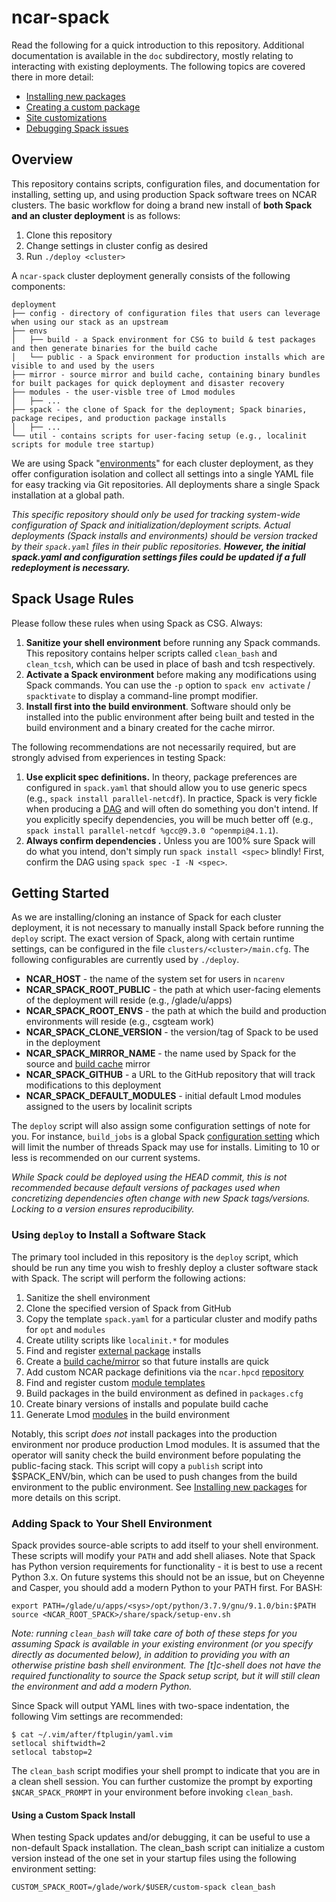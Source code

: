 # ncar-spack
Read the following for a quick introduction to this repository. Additional documentation is available in the `doc` subdirectory, mostly relating to interacting with existing deployments. The following topics are covered there in more detail:

 - [Installing new packages](doc/installing_packages.md)
 - [Creating a custom package](doc/custom_packages.md)
 - [Site customizations](doc/site_customizations.md)
 - [Debugging Spack issues](doc/debugging_spack.md)

## Overview
This repository contains scripts, configuration files, and documentation for installing, setting up, and using production Spack software trees on NCAR clusters. The basic workflow for doing a brand new install of **both Spack and an cluster deployment** is as follows:

 1. Clone this repository
 2. Change settings in cluster config as desired
 3. Run `./deploy <cluster>`

A `ncar-spack` cluster deployment generally consists of the following components:

```
deployment
├── config - directory of configuration files that users can leverage when using our stack as an upstream
├── envs
│   ├── build - a Spack environment for CSG to build & test packages and then generate binaries for the build cache
│   └── public - a Spack environment for production installs which are visible to and used by the users
├── mirror - source mirror and build cache, containing binary bundles for built packages for quick deployment and disaster recovery
├── modules - the user-visble tree of Lmod modules
│   ├── ...
├── spack - the clone of Spack for the deployment; Spack binaries, package recipes, and production package installs
│   ├── ...
└── util - contains scripts for user-facing setup (e.g., localinit scripts for module tree startup)
```

We are using Spack "[environments](https://spack.readthedocs.io/en/latest/environments.html)" for each cluster deployment, as they offer configuration isolation and collect all settings into a single YAML file for easy tracking via Git repositories. All deployments share a single Spack installation at a global path.

*This specific repository should only be used for tracking system-wide configuration of Spack and initialization/deployment scripts. Actual deployments (Spack installs and environments) should be version tracked by their `spack.yaml` files in their public repositories. **However, the initial spack.yaml and configuration settings files could be updated if a full redeployment is necessary.***

## Spack Usage Rules

Please follow these rules when using Spack as CSG. Always:

1. **Sanitize your shell environment** before running any Spack commands. This repository contains helper scripts called `clean_bash` and `clean_tcsh`, which can be used in place of bash and tcsh respectively.
2. **Activate a Spack environment** before making any modifications using Spack commands. You can use the `-p` option to `spack env activate` / `spacktivate` to display a command-line prompt modifier.
3. **Install first into the build environment**. Software should only be installed into the public environment after being built and tested in the build environment and a binary created for the cache mirror.

The following recommendations are not necessarily required, but are strongly advised from experiences in testing Spack:

1. **Use explicit spec definitions.** In theory, package preferences are configured in `spack.yaml` that should allow you to use generic specs (e.g., `spack install parallel-netcdf`). In practice, Spack is very fickle when producing a [DAG](https://spack-tutorial.readthedocs.io/en/latest/tutorial_basics.html#installing-packages) and will often do something you don't intend. If you explicitly specify dependencies, you will be much better off (e.g., `spack install parallel-netcdf %gcc@9.3.0 ^openmpi@4.1.1`).
2. **Always confirm dependencies .** Unless you are 100% sure Spack will do what you intend, don't simply run `spack install <spec>` blindly! First, confirm the DAG using `spack spec -I -N <spec>`.

## Getting Started
As we are installing/cloning an instance of Spack for each cluster deployment, it is not necessary to manually install Spack before running the `deploy` script. The exact version of Spack, along with certain runtime settings, can be configured in the file `clusters/<cluster>/main.cfg`. The following configurables are currently used by `./deploy`.

* **NCAR_HOST** - the name of the system set for users in `ncarenv` 
* **NCAR_SPACK_ROOT_PUBLIC** - the path at which user-facing elements of the deployment will reside (e.g., /glade/u/apps)
* **NCAR_SPACK_ROOT_ENVS** - the path at which the build and production environments will reside (e.g., csgteam work)
* **NCAR_SPACK_CLONE_VERSION** - the version/tag of Spack to be used in the deployment
* **NCAR_SPACK_MIRROR_NAME** - the name used by Spack for the source and [build cache](https://spack.readthedocs.io/en/latest/binary_caches.html) mirror
* **NCAR_SPACK_GITHUB** - a URL to the GitHub repository that will track modifications to this deployment
* **NCAR_SPACK_DEFAULT_MODULES** - initial default Lmod modules assigned to the users by localinit scripts

The `deploy` script will also assign some configuration settings of note for you. For instance, `build_jobs` is a global Spack [configuration setting](https://spack.readthedocs.io/en/latest/config_yaml.html#build-jobs) which will limit the number of threads Spack may use for installs. Limiting to 10 or less is recommended on our current systems.

*While Spack could be deployed using the HEAD commit, this is not recommended because default versions of packages used when concretizing dependencies often change with new Spack tags/versions. Locking to a version ensures reproducibility.*

### Using `deploy` to Install a Software Stack
The primary tool included in this repository is the `deploy` script, which should be run any time you wish to freshly deploy a cluster software stack with Spack. The script will perform the following actions:

1. Sanitize the shell environment
2. Clone the specified version of Spack from GitHub
3. Copy the template `spack.yaml` for a particular cluster and modify paths for `opt` and `modules`
4. Create utility scripts like `localinit.*` for modules
5. Find and register [external package](https://spack.readthedocs.io/en/latest/build_settings.html#external-packages) installs
6. Create a [build cache/mirror](https://spack.readthedocs.io/en/latest/binary_caches.html) so that future installs are quick
7. Add custom NCAR package definitions via the `ncar.hpcd` [repository](https://spack.readthedocs.io/en/latest/repositories.html)
8. Find and register custom [module templates](https://spack-tutorial.readthedocs.io/en/latest/tutorial_modules.html#working-with-templates)
9. Build packages in the build environment as defined in `packages.cfg`
10. Create binary versions of installs and populate build cache
11. Generate Lmod [modules](https://spack-tutorial.readthedocs.io/en/latest/tutorial_modules.html#hierarchical-module-files) in the build environment

Notably, this script *does not* install packages into the production environment nor produce production Lmod modules. It is assumed that the operator will sanity check the build environment before populating the public-facing stack. This script will copy a `publish` script into $SPACK_ENV/bin, which can be used to push changes from the build environment to the public environment. See [Installing new packages](doc/installing_packages.md) for more details on this script.

### Adding Spack to Your Shell Environment
Spack provides source-able scripts to add itself to your shell environment. These scripts will modify your `PATH` and add shell aliases. Note that Spack has Python version requirements for functionality - it is best to use a recent Python 3.x. On future systems this should not be an issue, but on Cheyenne and Casper, you should add a modern Python to your PATH first. For BASH:
```
export PATH=/glade/u/apps/<sys>/opt/python/3.7.9/gnu/9.1.0/bin:$PATH
source <NCAR_ROOT_SPACK>/share/spack/setup-env.sh
```

*Note: running `clean_bash` will take care of both of these steps for you assuming Spack is available in your existing environment (or you specify directly as documented below), in addition to providing you with an otherwise pristine bash shell environment. The [t]c-shell does not have the required functionality to source the Spack setup script, but it will still clean the environment and add a modern Python.*

Since Spack will output YAML lines with two-space indentation, the following Vim settings are recommended:
```
$ cat ~/.vim/after/ftplugin/yaml.vim
setlocal shiftwidth=2
setlocal tabstop=2
```

The `clean_bash` script modifies your shell prompt to indicate that you are in a clean shell session. You can further customize the prompt by exporting `$NCAR_SPACK_PROMPT` in your environment before invoking `clean_bash`.

#### Using a Custom Spack Install
When testing Spack updates and/or debugging, it can be useful to use a non-default Spack installation. The clean_bash script can initialize a custom version instead of the one set in your startup files using the following environment setting:
```
CUSTOM_SPACK_ROOT=/glade/work/$USER/custom-spack clean_bash
```
